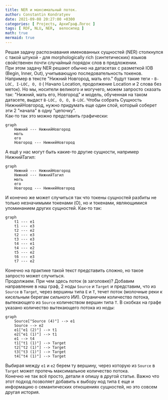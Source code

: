 ```yaml
---
title: NER и максимальный поток.
author: Constantin Kondratyev
date: 2021-09-08 20:27:00 +0300
categories: [ Projects, АрхиГраф.Логос ]
tags: [ RDF, NLU, NER,  велосипед ]
math: true
mermaid: true
---
```


Решая задачу распознавания именованных сущностей (NER) столкнулся с такой штукой - для morphologically rich (синтетических) языков свойственен почти случайный порядок слов  в предложении.  
При этом задачу NER решают обычно на датасетах с разметкой IOB (Begin, Inner, Out), учитывающую последовательность токенов. Например в тексте "Нижний Новгород, мать его." будут такие теги - `B-LOC, I-LOC, O, O` ( Начало Location, продолжение Location и 2 слова без меток). Но мы, носители великого и могучего, можем запросто сказать так: "Нижний, мать его, Новгород" и модель, обученная на таком датасете, выдаст `B-LOC, O, O, B-LOC`. Чтобы собрать Сущность НижнийНовгород, нужно придумать еще один слой, который соберет эти 2 "начала" в одну "цепочку".  
Как-то так это можно представить графически:  

```mermaid
graph
    Нижний --- НижнийНовгород
    мать
    его
    Новгород --- НижнийНовгород

```  

А ещё у нас могут быть какие-то другие сущности, например НижнийТагил:  

```mermaid
graph
    Нижний --- НижнийНовгород
    Нижний --- НижнийТагил
    мать
    его
    Новгород --- НижнийНовгород

```  

И конечно же может случиться так что токены сущностей разбиты не только незначимыми токенами (O), но и токенами, являющимися упоминанием других сущностей. Как-то так:  

```mermaid
graph
    t1 --- e1
    t1 --- e3
    t2 --- e2
    t2 --- e3
    t3 --- e3
    t4 --- e1
    t4 --- e2
    t5 --- e2
    t6 --- e3
    t7 --- e2

```  

Конечно на практике такой текст представить сложно, но такое запросто может случиться.  
Продолжаем. При чем здесь поток (в заголовке)? Добавим направление в наш граф, 2 ноды `Source` и `Target` и представим, что из `Source` в `Target`, через вершины типа `E` и `T`, течет поток (молочные реки к кисельным берегам сильного ИИ). Ограничим количество потока, вытекающего из `Source` количеством вершин типа `T`. В скобках на графе указано количество вытекающего потока из ноды:  

```mermaid
graph
    Source["Source (4)"] --> e1
    Source --> e2
    e1["e1 (2)"] --> t1
    e2["e1 (1)"] --> t1
    e1 --> t4
    t1["t1 (1)"] --> Target
    t2["t2 (1)"] --> Target
    t3["t3 (1)"] --> Target
    t4["t4 (1)"] --> Target

```  
Выбирая между `e1` и `e2` берем ту вершину, через которую из `Source` в `Target` может протечь максимальное количество потока.  
Конечно не так всё просто, детали я опишу в другой статье. Важно что этот подход позволяет добавить к выбору нод типа `E` еще и информацию о семантических отношениях сущностей, но это совсем другая история.  
















